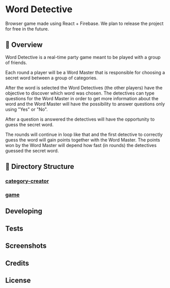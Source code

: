 # Word Detective

Browser game made using React + Firebase. We plan to release the project for free in the future.

## :pencil: Overview

Word Detective is a real-time party game meant to be played with a group of friends.

Each round a player will be a Word Master that is responsible for choosing a secret word between a group of categories.

After the word is selected the Word Detectives (the other players) have the objective to discover which word was chosen. The detectives can type questions for the Word Master in order to get more information about the word and the Word Master will have the possibility to answer questions only using "Yes" or "No".

After a question is answered the detectives will have the opportunity to guess the secret word.

The rounds will continue in loop like that and the first detective to correctly guess the word will gain points together with the Word Master. The points won by the Word Master will depend how fast (in rounds) the detectives guessed the secret word.

## :floppy_disk: Directory Structure

### [category-creator](./category-creator)

### [game](./project)

## Developing

## Tests

## Screenshots

## Credits

## License

